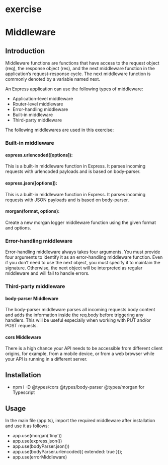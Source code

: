 # exercise
# Middleware

## Introduction

Middleware functions are functions that have access to the request object (req), the response object (res), and the next middleware function in the application’s request-response cycle. The next middleware function is commonly denoted by a variable named next.

An Express application can use the following types of middleware:

* Application-level middleware
* Router-level middleware
* Error-handling middleware
* Built-in middleware
* Third-party middleware

The following middlewares are used in this exercise:

### Built-in middleware

#### express.urlencoded([options]):

This is a built-in middleware function in Express. It parses incoming requests with urlencoded payloads and is based on body-parser.
#### express.json([options]):

This is a built-in middleware function in Express. It parses incoming requests with JSON payloads and is based on body-parser.
#### morgan(format, options):

Create a new morgan logger middleware function using the given format and options. 

### Error-handling middleware

Error-handling middleware always takes four arguments. You must provide four arguments to identify it as an error-handling middleware function. Even if you don’t need to use the next object, you must specify it to maintain the signature. Otherwise, the next object will be interpreted as regular middleware and will fail to handle errors.

### Third-party middleware

####  body-parser Middleware

The body-parser middleware parses all incoming requests body content and adds the information inside the req.body before triggering any handlers. This will be useful especially when working with PUT and/or POST requests.

#### cors Middleware

There is a high chance your API needs to be accessible from different client origins, for example, from a mobile device, or from a web browser while your API is running in a different server. 

## Installation

* npm i -D @types/cors @types/body-parser @types/morgan for Typescript

## Usage

In the main file (app.ts), import the required middleware after installation and use it as follows:

* app.use(morgan('tiny'))
* app.use(express.json())
* app.use(bodyParser.json())
* app.use(bodyParser.urlencoded({ extended: true }));
* app.use(errorMiddleware)
